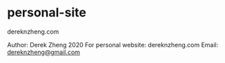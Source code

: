 # personal-site
dereknzheng.com

Author: Derek Zheng 2020
For personal website: dereknzheng.com
Email: dereknzheng@gmail.com